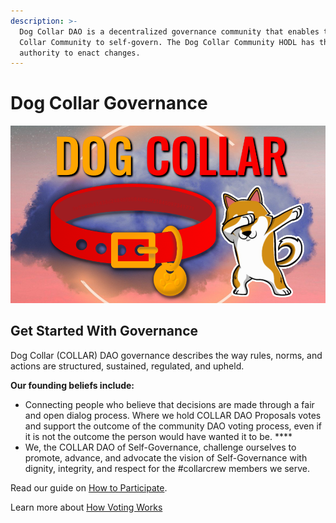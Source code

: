 ```yaml
---
description: >-
  Dog Collar DAO is a decentralized governance community that enables the Dog
  Collar Community to self-govern. The Dog Collar Community HODL has the sole
  authority to enact changes.
---
```


# Dog Collar Governance

![Join the \#CollarCrew](.gitbook/assets/image.png)

## **Get Started With Governance**

Dog Collar \(COLLAR\) DAO governance describes the way rules, norms, and actions are structured, sustained, regulated, and upheld.

**Our founding beliefs include:**

* Connecting people who believe that decisions are made through a fair and open dialog process. Where we hold COLLAR DAO Proposals votes and support the outcome of the community DAO voting process, even if it is not the outcome the person would have wanted it to be. ****
* We, the COLLAR DAO of Self-Governance, challenge ourselves to promote, advance, and advocate the vision of Self-Governance with dignity, integrity, and respect for the \#collarcrew members we serve.

Read our guide on [How to Participate](./#get-started-with-governance).

Learn more about [How Voting Works](how-voting-works.md)



